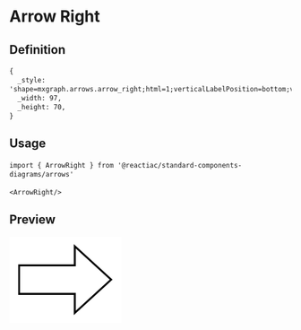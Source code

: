 # Arrow Right

## Definition

```
{
  _style: 'shape=mxgraph.arrows.arrow_right;html=1;verticalLabelPosition=bottom;verticalAlign=top;strokeWidth=2;strokeColor=#000000;',
  _width: 97,
  _height: 70,
}
```

## Usage

```
import { ArrowRight } from '@reactiac/standard-components-diagrams/arrows'

<ArrowRight/>
```

## Preview

<img src="./arrow-right.png" width="200"/>
